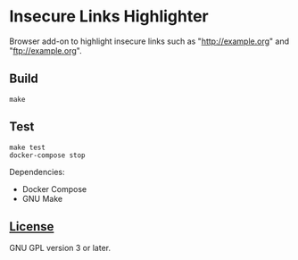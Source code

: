 # Insecure Links Highlighter

Browser add-on to highlight insecure links such as "http://example.org" and "ftp://example.org".

## Build

    make

## Test

    make test
    docker-compose stop

Dependencies:

- Docker Compose
- GNU Make


## [License](LICENSE)

GNU GPL version 3 or later.
